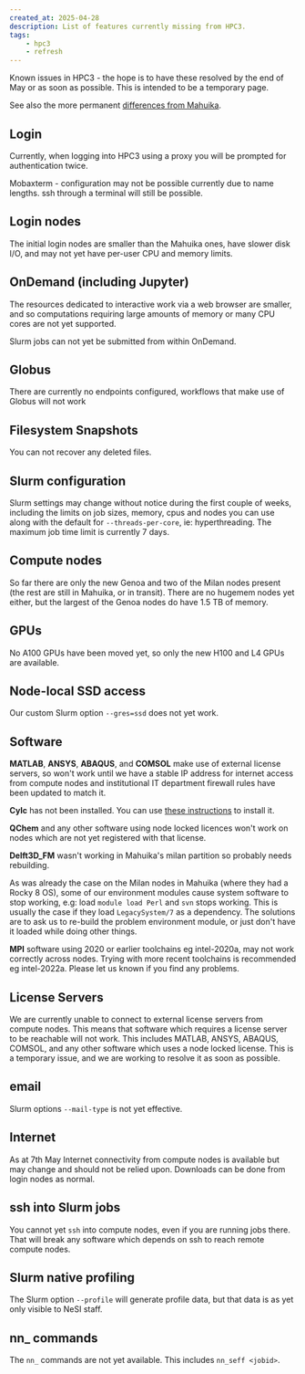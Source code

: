 ```yaml
---
created_at: 2025-04-28
description: List of features currently missing from HPC3.
tags: 
    - hpc3
    - refresh
---
```


Known issues in HPC3 - the hope is to have these resolved by the end of May or as soon as possible. This is intended to be a temporary page.

See also the more permanent [differences from Mahuika](../../General/FAQs/Mahuika_HPC3_Differences.md).

## Login
Currently, when logging into HPC3 using a proxy you will be prompted for authentication twice.

Mobaxterm - configuration may not be possible currently due to name lengths. ssh through a terminal will still be possible.  

## Login nodes
The initial login nodes are smaller than the Mahuika ones, have slower disk I/O, and may not yet have per-user CPU and memory limits.

## OnDemand (including Jupyter)
The resources dedicated to interactive work via a web browser are smaller, and so computations requiring large amounts of memory or many CPU cores are not yet supported. 

Slurm jobs can not yet be submitted from within OnDemand.

## Globus
There are currently no endpoints configured, workflows that make use of Globus will not work

## Filesystem Snapshots
You can not recover any deleted files.

## Slurm configuration
Slurm settings may change without notice during the first couple of weeks, including the limits on job sizes, memory, cpus and nodes you can use along with the default for `--threads-per-core`, ie: hyperthreading. The maximum job time limit is currently 7 days.

## Compute nodes
So far there are only the new Genoa and two of the Milan nodes present (the rest are still in Mahuika, or in transit). There are no hugemem nodes yet either, but the largest of the Genoa nodes do have 1.5 TB of memory.

## GPUs
No A100 GPUs have been moved yet, so only the new H100 and L4 GPUs are available.

## Node-local SSD access
Our custom Slurm option `--gres=ssd` does not yet work.

## Software
**MATLAB**, **ANSYS**, **ABAQUS**, and **COMSOL** make use of external license servers, so won't work until we have a stable IP address for internet access from compute nodes and institutional IT department firewall rules have been updated to match it.

**Cylc** has not been installed. You can use [these instructions](https://cylc.github.io/cylc-doc/stable/html/installation.html) to install it.

**QChem** and any other software using node locked licences won't work on nodes which are not yet registered with that license.

**Delft3D_FM** wasn't working in Mahuika's milan partition so probably needs rebuilding.

As was already the case on the Milan nodes in Mahuika (where they had a Rocky 8 OS), some of our environment modules cause system software to stop working, e.g: load `module load Perl` and `svn` stops working. This is usually the case if they load `LegacySystem/7` as a dependency. The solutions are to ask us to re-build the problem environment module, or just don't have it loaded while doing other things.

**MPI** software using 2020 or earlier toolchains eg intel-2020a, may not work correctly across nodes. Trying with more recent toolchains is recommended eg intel-2022a. Please let us known if you find any problems.

## License Servers
We are currently unable to connect to external license servers from compute nodes. This means that software which requires a license server to be reachable will not work. This includes MATLAB, ANSYS, ABAQUS, COMSOL, and any other software which uses a node locked license.
This is a temporary issue, and we are working to resolve it as soon as possible.

## email
Slurm options `--mail-type` is not yet effective.

## Internet
As at 7th May Internet connectivity from compute nodes is available but may change and should not be relied upon. Downloads can be done from login nodes as normal.

## ssh into Slurm jobs
You cannot yet `ssh` into compute nodes, even if you are running jobs there.  That will break any software which depends on ssh to reach remote compute nodes.

## Slurm native profiling
The Slurm option `--profile` will generate profile data, but that data is as yet only visible to NeSI staff.

## nn_ commands
The `nn_` commands are not yet available. This includes `nn_seff <jobid>`.

